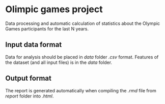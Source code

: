 # Olimpic games project

Data processing and automatic calculation of statistics about the Olympic Games participants for the last N years.

## Input data format
Data for analysis should be placed in *data* folder *.csv* format.
Features of the dataset (and all input files) is in the *data* folder.

## Output format
The report is generated automatically when compiling the *.rmd* file from *report* folder into *.html*.
